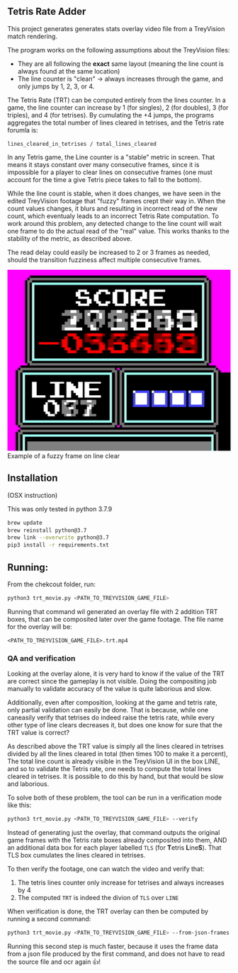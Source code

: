 ## Tetris Rate Adder

This project generates generates stats overlay video file from a TreyVision match rendering.

The program works on the following assumptions about the TreyVision files:
* They are all following the **exact** same layout (meaning the line count is always found at the same location)
* The line counter is "clean" -> always increases through the game, and only jumps by 1, 2, 3, or 4.

The Tetris Rate (TRT) can be computed entirely from the lines counter. In a game, the line counter can increase by 1 (for singles), 2 (for doubles), 3 (for triples), and 4 (for tetrises). By cumulating the +4 jumps, the programs aggregates the total number of lines cleared in tetrises, and the Tetris rate forumla is:
```
lines_cleared_in_tetrises / total_lines_cleared
```

In any Tetris game, the Line counter is a "stable" metric in screen. That means it stays constant over many consecutive frames, since it is impossible for a player to clear lines on consecutive frames (one must account for the time a give Tetris piece takes to fall to the bottom).

While the line count is stable, when it does changes, we have seen in the edited TreyVision footage that "fuzzy" frames crept their way in. When the count values changes, it blurs and resulting in incorrect read of the new count, which eventualy leads to an incorrect Tetris Rate computation. To work around this problem, any detected change to the line count will wait one frame to do the actual read of the "real" value. This works thanks to the stability of the metric, as described above.

The read delay could easily be increased to 2 or 3 frames as needed, should the transition fuzziness affect multiple consecutive frames.

![Fuzzy Frame](./fuzzy_frame.png)
Example of a fuzzy frame on line clear



## Installation

(OSX instruction)

This was only tested in python 3.7.9

```bash
brew update
brew reinstall python@3.7
brew link --overwrite python@3.7
pip3 install -r requirements.txt
```

## Running:

From the chekcout folder, run:

```bash
python3 trt_movie.py <PATH_TO_TREYVISION_GAME_FILE>
```

Running that command wil generated an overlay file with 2 addition TRT boxes, that can be composited later over the game footage. The file name for the overlay will be:
```
<PATH_TO_TREYVISION_GAME_FILE>.trt.mp4
```

### QA and verification

Looking at the overlay alone, it is very hard to know if the value of the TRT are correct since the gameplay is not visible. Doing the compositing job manually to validate accuracy of the value is quite laborious and slow.

Additionally, even after composition, looking at the game and tetris rate, only partial validation can easily be done. That is because, while one caneasily verify that tetrises do indeed raise the tetris rate, while every other type of line clears  decreases it, but does one know for sure that the TRT value is correct?

As described above the TRT value is simply all the lines cleared in tetrises divided by all the lines cleared in total (then times 100 to make it a percent), The total line count is already visible in the TreyVision UI in the box LINE, and so to validate the Tetris rate, one needs to compute the total lines cleared in tetrises. It is possible to do this by hand, but that would be slow and laborious.

To solve both of these problem, the tool can be run in a verification mode like this:
```bash
python3 trt_movie.py <PATH_TO_TREYVISION_GAME_FILE> --verify
```

Instead of generating just the overlay, that command outputs the original game frames with the Tetris rate boxes already composited into them, AND an additional data box for each player labelled `TLS` (for **T**etris **L**ine**S**). That TLS box cumulates the lines cleared in tetrises.

To then verify the footage, one can watch the video and verify that:
1. The tetris lines counter only increase for tetrises and always increases by 4
2. The computed `TRT` is indeed the divion of `TLS` over `LINE`


When verification is done, the TRT overlay can then be computed by running a second command:
```bash
python3 trt_movie.py <PATH_TO_TREYVISION_GAME_FILE> --from-json-frames
```

Running this second step is much faster, because it uses the frame data from a json file produced by the first command, and does not have to read the source file and ocr again 👍!
